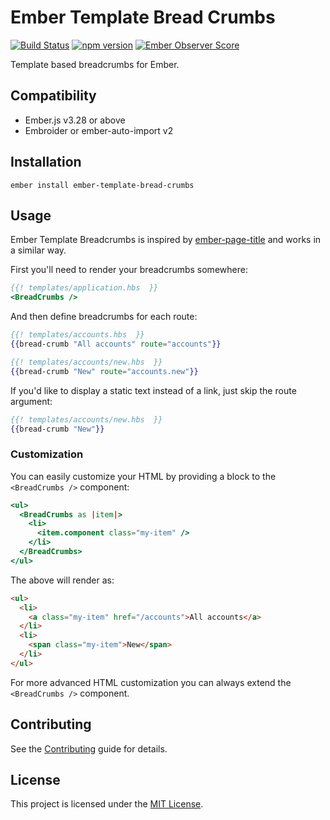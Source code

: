 Ember Template Bread Crumbs
==============================================================================

[![Build Status](https://travis-ci.com/nibynic/ember-template-bread-crumbs.svg?branch=master)](https://travis-ci.com/nibynic/ember-template-bread-crumbs)
[![npm version](https://badge.fury.io/js/ember-template-bread-crumbs.svg)](https://badge.fury.io/js/ember-template-bread-crumbs)
[![Ember Observer Score](https://emberobserver.com/badges/ember-template-bread-crumbs.svg)](https://emberobserver.com/addons/ember-template-bread-crumbs)


Template based breadcrumbs for Ember.


Compatibility
------------------------------------------------------------------------------

- Ember.js v3.28 or above
- Embroider or ember-auto-import v2


Installation
------------------------------------------------------------------------------

```
ember install ember-template-bread-crumbs
```


Usage
------------------------------------------------------------------------------

Ember Template Breadcrumbs is inspired by [ember-page-title](https://github.com/adopted-ember-addons/ember-page-title)
and works in a similar way.

First you'll need to render your breadcrumbs somewhere:

```handlebars
{{! templates/application.hbs  }}
<BreadCrumbs />
```

And then define breadcrumbs for each route:

```handlebars
{{! templates/accounts.hbs  }}
{{bread-crumb "All accounts" route="accounts"}}
```

```handlebars
{{! templates/accounts/new.hbs  }}
{{bread-crumb "New" route="accounts.new"}}
```

If you'd like to display a static text instead of a link, just skip the route argument:

```handlebars
{{! templates/accounts/new.hbs  }}
{{bread-crumb "New"}}
```

### Customization

You can easily customize your HTML by providing a block to the `<BreadCrumbs />` component:

```handlebars
<ul>
  <BreadCrumbs as |item|>
    <li>
      <item.component class="my-item" />
    </li>
  </BreadCrumbs>
</ul>
```

The above will render as:

```html
<ul>
  <li>
    <a class="my-item" href="/accounts">All accounts</a>
  </li>
  <li>
    <span class="my-item">New</span>
  </li>
</ul>
```

For more advanced HTML customization you can always extend the `<BreadCrumbs />` component.

Contributing
------------------------------------------------------------------------------

See the [Contributing](CONTRIBUTING.md) guide for details.


License
------------------------------------------------------------------------------

This project is licensed under the [MIT License](LICENSE.md).